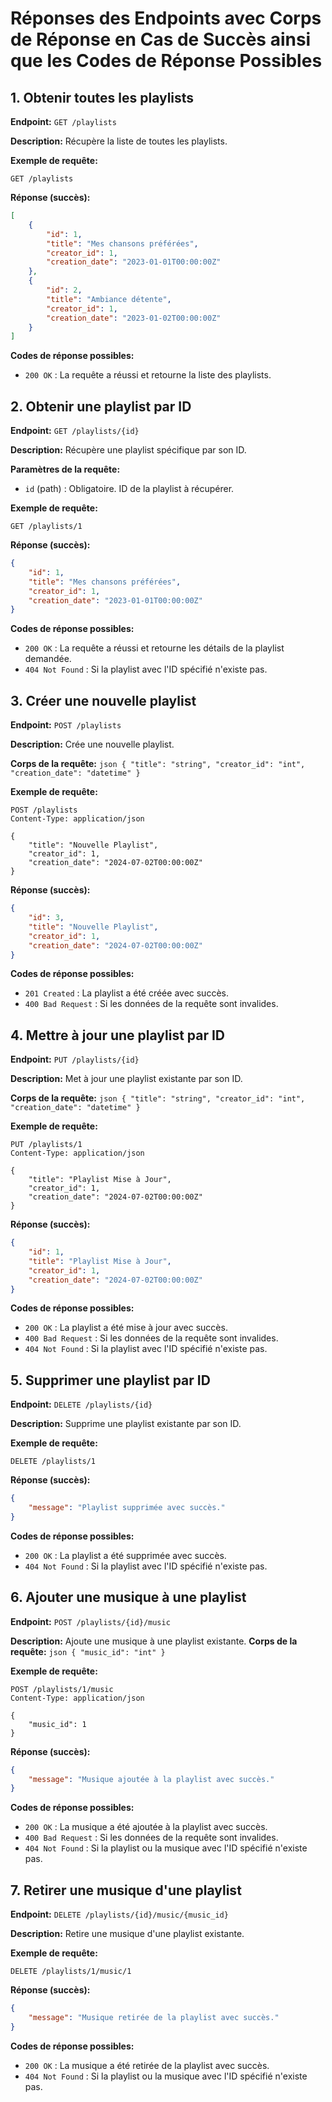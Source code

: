 # Réponses des Endpoints avec Corps de Réponse en Cas de Succès ainsi que les Codes de Réponse Possibles


## 1. Obtenir toutes les playlists
**Endpoint:** `GET /playlists`

**Description:** Récupère la liste de toutes les playlists.

**Exemple de requête:**
```
GET /playlists
```

**Réponse (succès):**
```json
[
    {
        "id": 1,
        "title": "Mes chansons préférées",
        "creator_id": 1,
        "creation_date": "2023-01-01T00:00:00Z"
    },
    {
        "id": 2,
        "title": "Ambiance détente",
        "creator_id": 1,
        "creation_date": "2023-01-02T00:00:00Z"
    }
]
```

**Codes de réponse possibles:**
- `200 OK` : La requête a réussi et retourne la liste des playlists.

## 2. Obtenir une playlist par ID
**Endpoint:** `GET /playlists/{id}`

**Description:** Récupère une playlist spécifique par son ID.

**Paramètres de la requête:**
- `id` (path) : Obligatoire. ID de la playlist à récupérer.

**Exemple de requête:**
```
GET /playlists/1
```

**Réponse (succès):**
```json
{
    "id": 1,
    "title": "Mes chansons préférées",
    "creator_id": 1,
    "creation_date": "2023-01-01T00:00:00Z"
}
```

**Codes de réponse possibles:**
- `200 OK` : La requête a réussi et retourne les détails de la playlist demandée.
- `404 Not Found` : Si la playlist avec l'ID spécifié n'existe pas.

## 3. Créer une nouvelle playlist
**Endpoint:** `POST /playlists`

**Description:** Crée une nouvelle playlist.

**Corps de la requête:**
    ```json
    {
        "title": "string",
        "creator_id": "int",
        "creation_date": "datetime"
    }
    ```

**Exemple de requête:**
```
POST /playlists
Content-Type: application/json

{
    "title": "Nouvelle Playlist",
    "creator_id": 1,
    "creation_date": "2024-07-02T00:00:00Z"
}
```

**Réponse (succès):**
```json
{
    "id": 3,
    "title": "Nouvelle Playlist",
    "creator_id": 1,
    "creation_date": "2024-07-02T00:00:00Z"
}
```

**Codes de réponse possibles:**
- `201 Created` : La playlist a été créée avec succès.
- `400 Bad Request` : Si les données de la requête sont invalides.

## 4. Mettre à jour une playlist par ID
**Endpoint:** `PUT /playlists/{id}`

**Description:** Met à jour une playlist existante par son ID.

**Corps de la requête:**
    ```json
    {
        "title": "string",
        "creator_id": "int",
        "creation_date": "datetime"
    }
    ```

**Exemple de requête:**
```
PUT /playlists/1
Content-Type: application/json

{
    "title": "Playlist Mise à Jour",
    "creator_id": 1,
    "creation_date": "2024-07-02T00:00:00Z"
}
```

**Réponse (succès):**
```json
{
    "id": 1,
    "title": "Playlist Mise à Jour",
    "creator_id": 1,
    "creation_date": "2024-07-02T00:00:00Z"
}
```

**Codes de réponse possibles:**
- `200 OK` : La playlist a été mise à jour avec succès.
- `400 Bad Request` : Si les données de la requête sont invalides.
- `404 Not Found` : Si la playlist avec l'ID spécifié n'existe pas.

## 5. Supprimer une playlist par ID
**Endpoint:** `DELETE /playlists/{id}`

**Description:** Supprime une playlist existante par son ID.

**Exemple de requête:**
```
DELETE /playlists/1
```

**Réponse (succès):**
```json
{
    "message": "Playlist supprimée avec succès."
}
```

**Codes de réponse possibles:**
- `200 OK` : La playlist a été supprimée avec succès.
- `404 Not Found` : Si la playlist avec l'ID spécifié n'existe pas.

## 6. Ajouter une musique à une playlist
**Endpoint:** `POST /playlists/{id}/music`

**Description:** Ajoute une musique à une playlist existante.
**Corps de la requête:**
    ```json
    {
        "music_id": "int"
    }
    ```

**Exemple de requête:**
```
POST /playlists/1/music
Content-Type: application/json

{
    "music_id": 1
}
```

**Réponse (succès):**
```json
{
    "message": "Musique ajoutée à la playlist avec succès."
}
```

**Codes de réponse possibles:**
- `200 OK` : La musique a été ajoutée à la playlist avec succès.
- `400 Bad Request` : Si les données de la requête sont invalides.
- `404 Not Found` : Si la playlist ou la musique avec l'ID spécifié n'existe pas.

## 7. Retirer une musique d'une playlist
**Endpoint:** `DELETE /playlists/{id}/music/{music_id}`

**Description:** Retire une musique d'une playlist existante.

**Exemple de requête:**
```
DELETE /playlists/1/music/1
```

**Réponse (succès):**
```json
{
    "message": "Musique retirée de la playlist avec succès."
}
```

**Codes de réponse possibles:**
- `200 OK` : La musique a été retirée de la playlist avec succès.
- `404 Not Found` : Si la playlist ou la musique avec l'ID spécifié n'existe pas.
